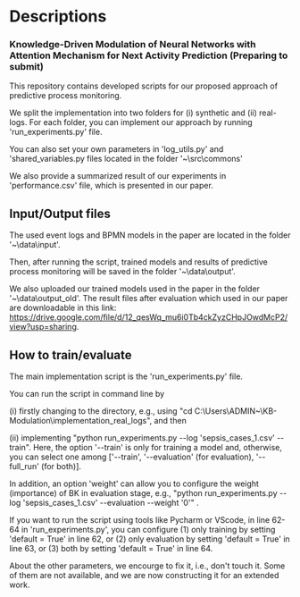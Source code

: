 # Descriptions

### Knowledge-Driven Modulation of Neural Networks with Attention Mechanism for Next Activity Prediction (Preparing to submit)

This repository contains developed scripts for our proposed approach of predictive process monitoring.

We split the implementation into two folders for (i) synthetic and (ii) real-logs. For each folder, you can implement our approach by running 'run_experiments.py' file. 

You can also set your own parameters in 'log_utils.py' and 'shared_variables.py files located in the folder '~\src\commons'

We also provide a summarized result of our experiments in 'performance.csv' file, which is presented in our paper. 

## Input/Output files

The used event logs and BPMN models in the paper are located in the folder '~\data\input'.

Then, after running the script, trained models and results of predictive process monitoring will be saved in the folder '~\data\output'.

We also uploaded our trained models used in the paper in the folder '~\data\output_old'. The result files after evaluation which used in our paper are downloadable in this link: https://drive.google.com/file/d/12_qesWq_mu6i0Tb4ckZyzCHpJOwdMcP2/view?usp=sharing.


## How to train/evaluate

The main implementation script is the 'run_experiments.py' file. 

You can run the script in command line by 

(i) firstly changing to the directory, e.g., using "cd C:\Users\ADMIN\~\KB-Modulation\implementation_real_logs", and then 

(ii) implementing "python run_experiments.py --log 'sepsis_cases_1.csv' --train". Here, the option '--train' is only for training a model and, otherwise, you can select one among ['--train', '--evaluation' (for evaluation), '--full_run' (for both)]. 

In addition, an option 'weight' can allow you to configure the weight (importance) of BK in evaluation stage, e.g., "python run_experiments.py --log 'sepsis_cases_1.csv' --evaluation --weight '0'" .

If you want to run the script using tools like Pycharm or VScode, in line 62-64 in 'run_experiments.py', you can configure (1) only training by setting 'default = True' in line 62, or (2) only evaluation by setting 'default = True' in line 63, or (3) both by setting 'default = True' in line 64.

About the other parameters, we encourge to fix it, i.e., don't touch it. Some of them are not available, and we are now constructing it for an extended work.
